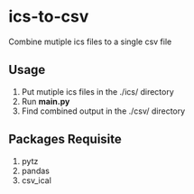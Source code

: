 # ics-to-csv
 Combine mutiple ics files to a single csv file

## Usage
1. Put mutiple ics files in the ./ics/ directory
2. Run **main.py**
3. Find combined output in the ./csv/ directory

## Packages Requisite
1. pytz
2. pandas
3. csv_ical
